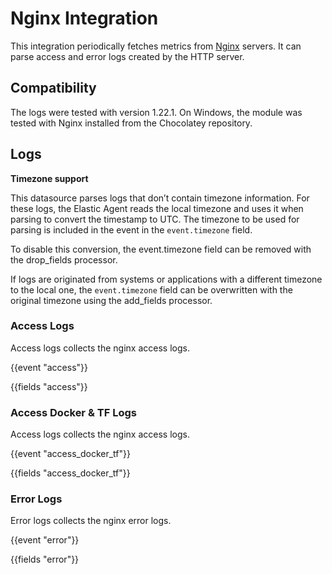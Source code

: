 # Nginx Integration

This integration periodically fetches metrics from [Nginx](https://nginx.org/) servers. It can parse access and error
logs created by the HTTP server. 

## Compatibility

The logs were tested with version 1.22.1.
On Windows, the module was tested with Nginx installed from the Chocolatey repository.

## Logs

**Timezone support**

This datasource parses logs that don’t contain timezone information. For these logs, the Elastic Agent reads the local
timezone and uses it when parsing to convert the timestamp to UTC. The timezone to be used for parsing is included
in the event in the `event.timezone` field.

To disable this conversion, the event.timezone field can be removed with the drop_fields processor.

If logs are originated from systems or applications with a different timezone to the local one, the `event.timezone`
field can be overwritten with the original timezone using the add_fields processor.

### Access Logs

Access logs collects the nginx access logs.

{{event "access"}}

{{fields "access"}}

### Access Docker & TF Logs

Access logs collects the nginx access logs.

{{event "access_docker_tf"}}

{{fields "access_docker_tf"}}


### Error Logs

Error logs collects the nginx error logs.

{{event "error"}}

{{fields "error"}}
